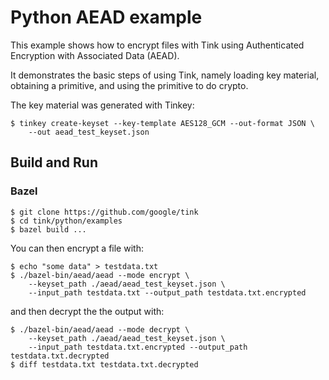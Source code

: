 # Python AEAD example

This example shows how to encrypt files with Tink using Authenticated Encryption
with Associated Data (AEAD).

It demonstrates the basic steps of using Tink, namely loading key material,
obtaining a primitive, and using the primitive to do crypto.

The key material was generated with Tinkey:

```shell
$ tinkey create-keyset --key-template AES128_GCM --out-format JSON \
    --out aead_test_keyset.json
```

## Build and Run

### Bazel

```shell
$ git clone https://github.com/google/tink
$ cd tink/python/examples
$ bazel build ...
```

You can then encrypt a file with:

```shell
$ echo "some data" > testdata.txt
$ ./bazel-bin/aead/aead --mode encrypt \
    --keyset_path ./aead/aead_test_keyset.json \
    --input_path testdata.txt --output_path testdata.txt.encrypted
```

and then decrypt the the output with:

```shell
$ ./bazel-bin/aead/aead --mode decrypt \
    --keyset_path ./aead/aead_test_keyset.json \
    --input_path testdata.txt.encrypted --output_path testdata.txt.decrypted
$ diff testdata.txt testdata.txt.decrypted
```
